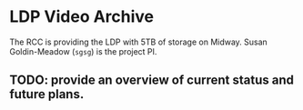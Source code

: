 # LDP Video Archive

The RCC is providing the LDP with 5TB of storage on Midway.  Susan
Goldin-Meadow (`sgsg`) is the project PI.

## TODO: provide an overview of current status and future plans.
